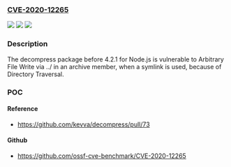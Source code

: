 ### [CVE-2020-12265](https://cve.mitre.org/cgi-bin/cvename.cgi?name=CVE-2020-12265)
![](https://img.shields.io/static/v1?label=Product&message=n%2Fa&color=blue)
![](https://img.shields.io/static/v1?label=Version&message=n%2Fa&color=blue)
![](https://img.shields.io/static/v1?label=Vulnerability&message=n%2Fa&color=brighgreen)

### Description

The decompress package before 4.2.1 for Node.js is vulnerable to Arbitrary File Write via ../ in an archive member, when a symlink is used, because of Directory Traversal.

### POC

#### Reference
- https://github.com/kevva/decompress/pull/73

#### Github
- https://github.com/ossf-cve-benchmark/CVE-2020-12265

